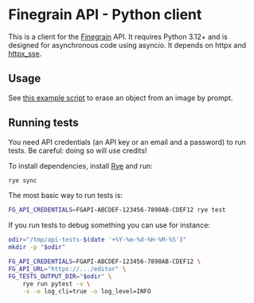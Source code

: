 # Finegrain API - Python client

This is a client for the [Finegrain](https://finegrain.ai) API. It requires Python 3.12+ and is designed for asynchronous code using asyncio. It depends on httpx and [httpx_sse](https://github.com/florimondmanca/httpx-sse).

## Usage

See [this example script](examples/erase.py) to erase an object from an image by prompt.

## Running tests

You need API credentials (an API key or an email and a password) to run tests. Be careful: doing so will use credits!

To install dependencies, install [Rye](https://rye.astral.sh) and run:

```bash
rye sync
```

The most basic way to run tests is:

```bash
FG_API_CREDENTIALS=FGAPI-ABCDEF-123456-7890AB-CDEF12 rye test
```

If you run tests to debug something you can use for instance:

```bash
odir="/tmp/api-tests-$(date '+%Y-%m-%d-%H-%M-%S')"
mkdir -p "$odir"

FG_API_CREDENTIALS=FGAPI-ABCDEF-123456-7890AB-CDEF12 \
FG_API_URL="https://.../editor" \
FG_TESTS_OUTPUT_DIR="$odir" \
    rye run pytest -v \
    -s -o log_cli=true -o log_level=INFO
```
